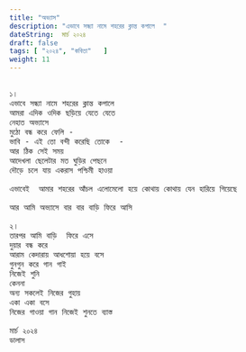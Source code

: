 ```yaml
---
title: "অভ্যাস"
description: "এভাবে সন্ধ্যা নামে শহরের ক্লান্ত কপালে  "
dateString:  মার্চ ২০২৪
draft: false
tags: [ "২০২৪", "কবিতা"   ]
weight: 11
---
```



<pre>

১। 
এভাবে সন্ধ্যা নামে শহরের ক্লান্ত কপালে 
আমরা এদিক ওদিক ছড়িয়ে যেতে যেতে 
নেহাত অভ্যাসে 
মুঠো বন্ধ করে ফেলি - 
ভাবি - এই তো বন্দী করেছি তোকে  - 
আর ঠিক সেই সময় 
আদেখলা ছেলেটার মত ঘুড়ির পেছনে 
দৌড়ে চলে যায় একরাস পশ্চিমী হাওয়া 

এভাবেই  আমার শহরের আঁচল এলোমেলো হয়ে কোথায় কোথায় যেন হারিয়ে গিয়েছে 

আর আমি অভ্যাসে বার বার বাড়ি ফিরে আসি 

২।
তারপর আমি বাড়ি  ফিরে এসে  
দুয়ার বন্ধ করে 
আরাম কেদারায় আধশোয়া হয়ে বসে 
গুনগুন করে গান গাই 
নিজেই শুনি 
কেননা 
অন্য সকলেই নিজের গুহায় 
একা একা বসে 
নিজের গাওয়া গান নিজেই শুনতে ব্যাস্ত 

মার্চ ২০২৪
ডালাস 

<pre>
